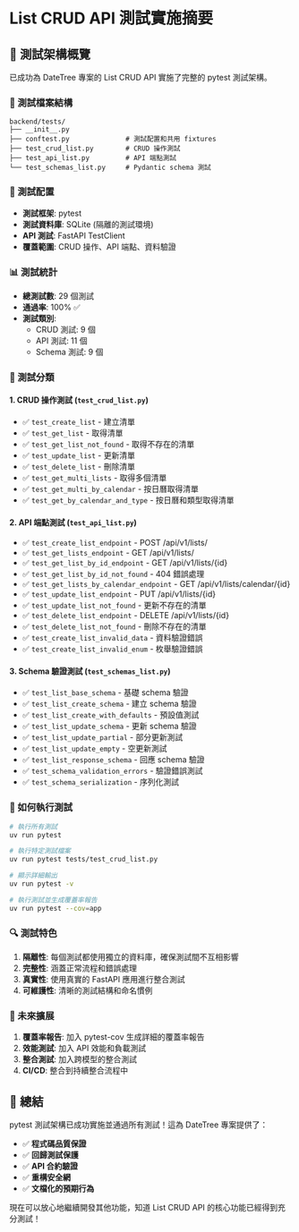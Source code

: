 # List CRUD API 測試實施摘要

## 🧪 測試架構概覽

已成功為 DateTree 專案的 List CRUD API 實施了完整的 pytest 測試架構。

### 📁 測試檔案結構

```text
backend/tests/
├── __init__.py
├── conftest.py              # 測試配置和共用 fixtures
├── test_crud_list.py        # CRUD 操作測試
├── test_api_list.py         # API 端點測試
└── test_schemas_list.py     # Pydantic schema 測試
```

### 🔧 測試配置

- **測試框架**: pytest
- **測試資料庫**: SQLite (隔離的測試環境)
- **API 測試**: FastAPI TestClient
- **覆蓋範圍**: CRUD 操作、API 端點、資料驗證

### 📊 測試統計

- **總測試數**: 29 個測試
- **通過率**: 100% ✅
- **測試類別**:
  - CRUD 測試: 9 個
  - API 測試: 11 個  
  - Schema 測試: 9 個

### 🧩 測試分類

#### 1. CRUD 操作測試 (`test_crud_list.py`)

- ✅ `test_create_list` - 建立清單
- ✅ `test_get_list` - 取得清單
- ✅ `test_get_list_not_found` - 取得不存在的清單
- ✅ `test_update_list` - 更新清單
- ✅ `test_delete_list` - 刪除清單
- ✅ `test_get_multi_lists` - 取得多個清單
- ✅ `test_get_multi_by_calendar` - 按日曆取得清單
- ✅ `test_get_by_calendar_and_type` - 按日曆和類型取得清單

#### 2. API 端點測試 (`test_api_list.py`)

- ✅ `test_create_list_endpoint` - POST /api/v1/lists/
- ✅ `test_get_lists_endpoint` - GET /api/v1/lists/
- ✅ `test_get_list_by_id_endpoint` - GET /api/v1/lists/{id}
- ✅ `test_get_list_by_id_not_found` - 404 錯誤處理
- ✅ `test_get_lists_by_calendar_endpoint` - GET /api/v1/lists/calendar/{id}
- ✅ `test_update_list_endpoint` - PUT /api/v1/lists/{id}
- ✅ `test_update_list_not_found` - 更新不存在的清單
- ✅ `test_delete_list_endpoint` - DELETE /api/v1/lists/{id}
- ✅ `test_delete_list_not_found` - 刪除不存在的清單
- ✅ `test_create_list_invalid_data` - 資料驗證錯誤
- ✅ `test_create_list_invalid_enum` - 枚舉驗證錯誤

#### 3. Schema 驗證測試 (`test_schemas_list.py`)

- ✅ `test_list_base_schema` - 基礎 schema 驗證
- ✅ `test_list_create_schema` - 建立 schema 驗證
- ✅ `test_list_create_with_defaults` - 預設值測試
- ✅ `test_list_update_schema` - 更新 schema 驗證
- ✅ `test_list_update_partial` - 部分更新測試
- ✅ `test_list_update_empty` - 空更新測試
- ✅ `test_list_response_schema` - 回應 schema 驗證
- ✅ `test_schema_validation_errors` - 驗證錯誤測試
- ✅ `test_schema_serialization` - 序列化測試

### 🚀 如何執行測試

```bash
# 執行所有測試
uv run pytest

# 執行特定測試檔案
uv run pytest tests/test_crud_list.py

# 顯示詳細輸出
uv run pytest -v

# 執行測試並生成覆蓋率報告
uv run pytest --cov=app
```

### 🔍 測試特色

1. **隔離性**: 每個測試都使用獨立的資料庫，確保測試間不互相影響
2. **完整性**: 涵蓋正常流程和錯誤處理
3. **真實性**: 使用真實的 FastAPI 應用進行整合測試
4. **可維護性**: 清晰的測試結構和命名慣例

### 📝 未來擴展

1. **覆蓋率報告**: 加入 pytest-cov 生成詳細的覆蓋率報告
2. **效能測試**: 加入 API 效能和負載測試
3. **整合測試**: 加入跨模型的整合測試
4. **CI/CD**: 整合到持續整合流程中

## 🎯 總結

pytest 測試架構已成功實施並通過所有測試！這為 DateTree 專案提供了：

- ✅ **程式碼品質保證**
- ✅ **回歸測試保護**  
- ✅ **API 合約驗證**
- ✅ **重構安全網**
- ✅ **文檔化的預期行為**

現在可以放心地繼續開發其他功能，知道 List CRUD API 的核心功能已經得到充分測試！
